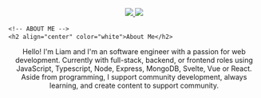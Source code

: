 <p align="center">
	<p align="center">
		<!-- IN PROGRESS -->
		<!-- <a href="https://liamburja.github.io/" target="_blank">
			<img src="https://img.shields.io/badge/-Portfolio-961711?style=for-the-badge&color=blue"/>
		</a> -->
		<a href="https://www.linkedin.com/in/liam-verdejo-8436b26a/" target="_blank">
			<img src="https://img.shields.io/badge/-Linkedin-961711?logo=linkedin&logoColor=white&style=for-the-badge&color=red"/>
		</a>
		<a href="mailto:liamburja@gmail.com" target="_blank"></a>
		<img src="https://img.shields.io/badge/-liamburja@gmail.com-961711?logo=gmail&logoColor=white&style=for-the-badge&color=red"/>
		</a>
	</p>

	<!-- ABOUT ME -->
	<h2 align="center" color="white">About Me</h2>
<p align="center">
Hello! I'm Liam and I'm an software engineer with a passion for web development. Currently with full-stack, backend, or frontend roles using JavaScript, Typescript, Node, Express, MongoDB, Svelte, Vue or React. Aside from programming, I support community development, always learning, and create content to support community.
<p>

<br>
</br>
	<!-- <h2 align="center" color="white">About me</h2>
	<p align="center">
		Hello! I'm Liam and I'm an mid programmer with a passion for web development. Currently with backend, frontend roles using React, PHP, Typescript, Javascript, MongoDB, Vue or Angular. I am intrigued to learn more and improve as a programmer to be able to contribute quality to the community
	</p>

	<br>
	</br> -->

	<!-- PROJECTS -->

	<h2 align="center" color="white">Projects</h2>
	<div align="center">
		<table>
			<tr>
				<td width="100%">
					<h3 align="center" color="white">Personal Portfolio</h3>
					<div align="center">
						<p>
							<!-- IN PROGRESS -->
							<!-- <a href="https://liamburja.github.io/" target="_blank">
								<img src="https://img.shields.io/badge/-Portfolio-961711?style=for-the-badge&color=red"/>
							</a> -->
							<!-- IN PROGRESS -->
							<!-- <a href="https://liamburja.github.io/" target="_blank">
							<img src="https://img.shields.io/badge/-website-green?style=for-the-badge&color=red"/>
						</a> -->
						</p>
						<p><strong>JavaScript, CSS3, HTML5</strong> - Portfolio site that showcases a few of my projects and includes ways to contact me.</p>
					</div>
				</td>
			</tr>
		</table>
		<br>
		</br>
	</div>

	<!-- TECHNOLOGIES -->

	<h2 align="center" color="white">Technologies</h2>
	<div align="center">
		<table>
			<tr>
				<td valign="top" width="33.3333%">
					<h3 align="center" color="white">Backend</h3>
					<br>
					<div align="center">
						<img src="javascript.png" alt="JavaScript" height="50">
								&nbsp&nbsp&nbsp
						<img src="typescript.png" alt="Typescript" height="50">
								&nbsp&nbsp&nbsp
						<img src="git.png" alt="Git" height="50">
								&nbsp&nbsp&nbsp
						<img src="mongodb.png" alt="MongoDB" height="50">
								&nbsp&nbsp&nbsp
						<img src="mysql.png" alt="Mysql" height="50">
								&nbsp&nbsp&nbsp
					</div>
				</td>
				<td valign="top" width="33.3333%">
					<h3 align="center" color="white">Frontend</h3>
					<br>
					<div align="center">
						<img src="javascript.png" alt="JavaScript" height="50">
								&nbsp&nbsp&nbsp
						<img src="html5.png" alt="HTML5" height="50">
								&nbsp&nbsp&nbsp
						<img src="css3.png" alt="CSS3" height="50">
								&nbsp&nbsp&nbsp
						<img src="angular.png" alt="Angular" height="50">
								&nbsp&nbsp&nbsp
						<img src="vue.png" alt="Vue" height="50">
								&nbsp&nbsp&nbsp
					</div>
				</td>
				<td valign="top" width="33.3333%">
					<h3 align="center" color="white">Other Software</h3>
					<br>
					<div align="center">
						<img src="vscode.png" alt="VsCode" height="50">
								&nbsp&nbsp&nbsp
						<img src="wordpress.png" alt="Wordpress" height="50">
								&nbsp&nbsp&nbsp
					</div>
				</td>
			</tr>
		</table>
	</div>

	</br>
	</br>

	<h2 align="center" color="white">Connect with me</h2>
	<div align="center">
		<p align="center">
			<!-- IN PROGRESS -->
			<!-- <a href="https://foxkdev.github.io/" target="_blank">
				<img src="https://img.shields.io/badge/-Portfolio-961711?logo=data%3Aimage%2Fpng%3Bbase64%2CiVBORw0KGgoAAAANSUhEUgAAAA4AAAAOCAQAAAC1QeVaAAAABGdBTUEAALGPC%2FxhBQAAACBjSFJNAAB6JgAAgIQAAPoAAACA6AAAdTAAAOpgAAA6mAAAF3CculE8AAAAB3RJTUUH5gwKECARRZb4egAAAAJiS0dEAP%2BHj8y%2FAAAAnUlEQVQYGY3BMUqCAQAG0G%2FIJUJ0iDAoUNShIc%2FQ0oFaHVqjqYM06SAiltA%2FdJCsqU6gvgwLxAR9LzuIA00dVREVl9pKsiTK7r35Urh2ZeLTuwdVibgxs%2FJhamWuK3FoZJtCOY5MbPOqEnFr4b87iTj2aFNfTSLiVM%2B6oXORJRFnBv48aYj8ElE39uNFW2SNiJZnhQuRDSJO1ET28g3gyOKRiJ5NZQAAACV0RVh0ZGF0ZTpjcmVhdGUAMjAyMi0xMi0xMFQxNjozMjoxNyswMDowMB1J7wEAAAAldEVYdGRhdGU6bW9kaWZ5ADIwMjItMTItMTBUMTY6MzI6MTcrMDA6MDBsFFe9AAAAAElFTkSuQmCC&logoColor=white&style=for-the-badge&color=blue"/>
			</a> -->
			<a href="https://www.linkedin.com/in/liam-verdejo-8436b26a/" target="_blank">
				<img src="https://img.shields.io/badge/-Linkedin-961711?logo=linkedin&logoColor=white&style=for-the-badge&color=red"/>
			</a>
			<a href="mailto:liamburja@gmail.com" target="_blank"></a>
			<img src="https://img.shields.io/badge/-liamburja@gmail.com-961711?logo=gmail&logoColor=white&style=for-the-badge&color=red"/>
			</a>
		</p>
	</div>
